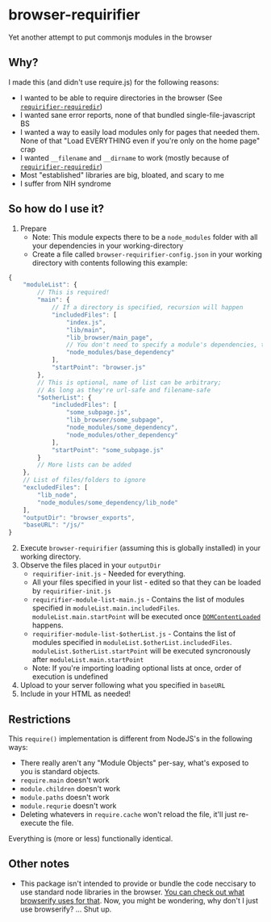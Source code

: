 # browser-requirifier

Yet another attempt to put commonjs modules in the browser

## Why?

I made this (and didn't use require.js) for the following reasons:

* I wanted to be able to require directories in the browser (See [`requirifier-requiredir`](https://github.com/ARitz-Cracker/requirifier-requiredir))
* I wanted sane error reports, none of that bundled single-file-javascript BS
* I wanted a way to easily load modules only for pages that needed them. None of that "Load EVERYTHING even if you're only on the home page" crap
* I wanted `__filename` and `__dirname` to work (mostly because of [`requirifier-requiredir`](https://github.com/ARitz-Cracker/requirifier-requiredir))
* Most "established" libraries are big, bloated, and scary to me
* I suffer from NIH syndrome

## So how do I use it?

1. Prepare
    * Note: This module expects there to be a `node_modules` folder with all your dependencies in your working-directory
    * Create a file called `browser-requirifier-config.json` in your working directory with contents following this example:
```js
{
	"moduleList": {
		// This is required!
		"main": {
			// If a directory is specified, recursion will happen
			"includedFiles": [
				"index.js",
				"lib/main",
				"lib_browser/main_page",
				// You don't need to specify a module's dependencies, that'll happen automatically. But you have to specify YOUR dependencies
				"node_modules/base_dependency"
			],
			"startPoint": "browser.js"
		},
		// This is optional, name of list can be arbitrary;
		// As long as they're url-safe and filename-safe
		"$otherList": {
			"includedFiles": [
				"some_subpage.js",
				"lib_browser/some_subpage",
				"node_modules/some_dependency",
				"node_modules/other_dependency"
			],
			"startPoint": "some_subpage.js"
		}
		// More lists can be added
	},
	// List of files/folders to ignore
	"excludedFiles": [
		"lib_node",
		"node_modules/some_dependency/lib_node"
	],
	"outputDir": "browser_exports",
	"baseURL": "/js/"
}
```
2. Execute `browser-requirifier` (assuming this is globally installed) in your working directory.
3. Observe the files placed in your `outputDir`
    * `requirifier-init.js` - Needed for everything.
	* All your files specified in your list - edited so that they can be loaded by `requirifier-init.js`
	* `requirifier-module-list-main.js` - Contains the list of modules specified in `moduleList.main.includedFiles`. `moduleList.main.startPoint` will be executed once [`DOMContentLoaded`](https://developer.mozilla.org/en-US/docs/Web/API/Window/DOMContentLoaded_event) happens.
	* `requirifier-module-list-$otherList.js` - Contains the list of modules specified in `moduleList.$otherList.includedFiles`. `moduleList.$otherList.startPoint` will be executed syncronously after `moduleList.main.startPoint`
	* Note: If you're importing loading optional lists at once, order of execution is undefined
4. Upload to your server following what you specified in `baseURL`
5. Include in your HTML as needed! 

## Restrictions

This `require()` implementation is different from NodeJS's in the following ways:
* There really aren't any "Module Objects" per-say, what's exposed to you is standard objects.
* `require.main` doesn't work
* `module.children` doesn't work
* `module.paths` doesn't work
* `module.requrie` doesn't work
* Deleting whatevers in `require.cache` won't reload the file, it'll just re-execute the file.

Everything is (more or less) functionally identical.

## Other notes

* This package isn't intended to provide or bundle the code neccisary to use standard node libraries in the browser. [You can check out what browserify uses for that](https://github.com/browserify/browserify#compatibility). Now, you might be wondering, why don't I just use browserify? ... Shut up.
